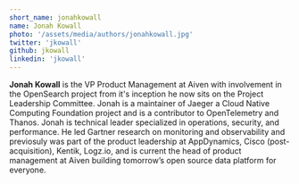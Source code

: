 ```yaml
---
short_name: jonahkowall
name: Jonah Kowall
photo: '/assets/media/authors/jonahkowall.jpg'
twitter: 'jkowall'
github: jkowall
linkedin: 'jkowall'
---
```

**Jonah Kowall** is the VP Product Management at Aiven with involvement in the OpenSearch project from it's inception he now sits on the Project Leadership Committee. Jonah is a maintainer of Jaeger a Cloud Native Computing Foundation project and is a contributor to OpenTelemetry and Thanos. Jonah is technical leader specialized in operations, security, and performance. He led Gartner research on monitoring and observability and previosuly was part of the product leadership at AppDynamics, Cisco (post-acquisition), Kentik, Logz.io, and is current the head of product management at Aiven building tomorrow’s open source data platform for everyone.
